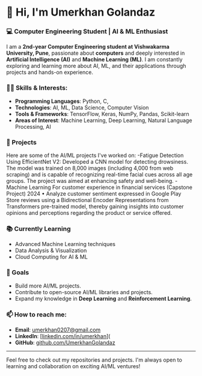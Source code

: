 # 👋 Hi, I'm Umerkhan Golandaz

### 💻 Computer Engineering Student | AI & ML Enthusiast

I am a **2nd-year Computer Engineering student at Vishwakarma University, Pune**, passionate about **computers** and deeply interested in **Artificial Intelligence (AI)** and **Machine Learning (ML)**. I am constantly exploring and learning more about AI, ML, and their applications through projects and hands-on experience.

### 👨‍💻 Skills & Interests:
- **Programming Languages**: Python, C, 
- **Technologies**: AI, ML, Data Science, Computer Vision
- **Tools & Frameworks**: TensorFlow, Keras, NumPy, Pandas, Scikit-learn
- **Areas of Interest**: Machine Learning, Deep Learning, Natural Language Processing, AI

### 🔭 Projects
Here are some of the AI/ML projects I've worked on:
-Fatigue Detection Using EfficientNet V2: Developed a CNN model for detecting drowsiness. The model was trained on 8,000 images (including 4,000 from web scraping) and is capable of recognizing real-time facial cues across all age groups. The project was aimed at enhancing safety and well-being.
-Machine Learning For customer experience in financial services (Capstone Project) 2024
• Analyze customer sentiment expressed in Google Play Store reviews using a Bidirectional Encoder
Representations from Transformers pre-trained model, thereby gaining insights into customer opinions
and perceptions regarding the product or service offered.


### 📚 Currently Learning
- Advanced Machine Learning techniques
- Data Analysis & Visualization
- Cloud Computing for AI & ML

### 🌱 Goals
- Build more AI/ML projects.
- Contribute to open-source AI/ML libraries and projects.
- Expand my knowledge in **Deep Learning** and **Reinforcement Learning**.

### 📫 How to reach me:
- **Email**: umerkhan0207@gmail.com
- **LinkedIn**: [[linkedin.com/in/umerkhan](https://www.linkedin.com/in/umerkhan-golandaz-36186529a?lipi=urn%3Ali%3Apage%3Ad_flagship3_profile_view_base_contact_details%3Bgr1UwFyVR12m%2BuejrOkeZw%3D%3D)](
- **GitHub**: [github.com/UmerkhanGolandaz](#)

---

Feel free to check out my repositories and projects. I'm always open to learning and collaboration on exciting AI/ML ventures!

